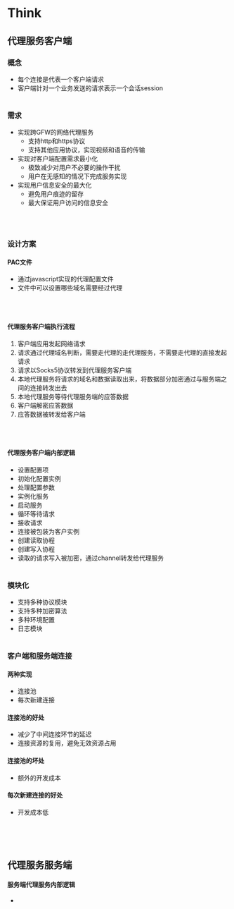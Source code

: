 # Think
## 代理服务客户端
### 概念
  - 每个连接是代表一个客户端请求
  - 客户端针对一个业务发送的请求表示一个会话session
  <br /><br />

### 需求
- 实现跨GFW的网络代理服务
  - 支持http和https协议
  - 支持其他应用协议，实现视频和语音的传输
- 实现对客户端配置需求最小化
  - 极致减少对用户不必要的操作干扰
  - 用户在无感知的情况下完成服务实现
- 实现用户信息安全的最大化
  - 避免用户痕迹的留存
  - 最大保证用户访问的信息安全

<br><br>

### 设计方案
#### PAC文件
- 通过javascript实现的代理配置文件
- 文件中可以设置哪些域名需要经过代理

<br><br>
  
#### 代理服务客户端执行流程
1. 客户端应用发起网络请求
2. 请求通过代理域名判断，需要走代理的走代理服务，不需要走代理的直接发起请求
3. 请求以Socks5协议转发到代理服务客户端
4. 本地代理服务将请求的域名和数据读取出来，将数据部分加密通过与服务端之间的连接转发出去
5. 本地代理服务等待代理服务端的应答数据
6. 客户端解密应答数据
7. 应答数据被转发给客户端

<br><br>

#### 代理服务客户端内部逻辑
- 设置配置项
- 初始化配置实例
- 处理配置参数
- 实例化服务
- 启动服务
- 循环等待请求
- 接收请求
 - 连接被包装为客户实例
 - 创建读取协程
 - 创建写入协程
- 读取的请求写入被加密，通过channel转发给代理服务
  <br /><br />


### 模块化
  - 支持多种协议模块
  - 支持多种加密算法
  - 多种环境配置
  - 日志模块
  <br /><br />


### 客户端和服务端连接
#### 两种实现
- 连接池
- 每次新建连接

#### 连接池的好处
- 减少了中间连接环节的延迟
- 连接资源的复用，避免无效资源占用

#### 连接池的坏处
- 额外的开发成本

#### 每次新建连接的好处
- 开发成本低


<br><br><br>

## 代理服务服务端
#### 服务端代理服务内部逻辑 
- 